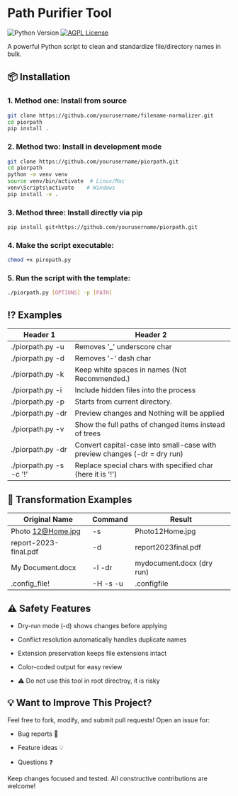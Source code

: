 # Path Purifier Tool

![Python Version](https://img.shields.io/badge/python-3.6+-blue.svg)
[![AGPL License](https://img.shields.io/badge/license-AGPL-blue.svg)](https://www.gnu.org/licenses/agpl-3.0)

A powerful Python script to clean and standardize file/directory names in bulk.

## 📦 Installation

### 1. Method one: Install from source
   ```bash
   git clone https://github.com/yourusername/filename-normalizer.git
   cd piorpath
   pip install .
   ```
   
### 2. Method two: Install in development mode
   ```bash
   git clone https://github.com/yourusername/piorpath.git
   cd piorpath
   python -m venv venv
   source venv/bin/activate  # Linux/Mac
   venv\Scripts\activate    # Windows
   pip install -e .
   ```

### 3. Method three: Install directly via pip
   ```bash
   pip install git+https://github.com/yourusername/piorpath.git
   ```

### 4. Make the script executable:
   ```bash
   chmod +x piropath.py
   ```

### 5. Run the script with the template:
   ```bash
   ./piorpath.py [OPTIONS] -p [PATH]
   ```

## ⁉️ Examples

| Header 1            | Header 2 
|---------------------|----------
| ./piorpath.py -u|Removes '_' underscore char 
| ./piorpath.py -d|Removes '-' dash char
| ./piorpath.py -k|Keep white spaces in names (Not Recommended.)
| ./piorpath.py -i|Include hidden files into the process
| ./piorpath.py -p|Starts from current directory.
| ./piorpath.py -dr|Preview changes and Nothing will be applied
| ./piorpath.py -v|Show the full paths of changed items instead of trees
| ./piorpath.py -dr|Convert capital-case into small-case with preview changes (-dr = dry run)
| ./piorpath.py -s -c '!'|Replace special chars with specified char (here it is '!') 

## 🧪 Transformation Examples
| Original Name | Command | Result |
|----------|----------|----------|
| Photo 12@Home.jpg| -s | Photo12Home.jpg  |
| report-2023-final.pdf| -d |  report2023final.pdf |
| My Document.docx  | -l -dr | mydocument.docx (dry run)  |
| .config_file!  | -H -s -u | .configfile |

## ⚠️ Safety Features
- Dry-run mode (-d) shows changes before applying

- Conflict resolution automatically handles duplicate names

- Extension preservation keeps file extensions intact

- Color-coded output for easy review

- ⚠️ Do not use this tool in root directroy, it is risky


## 💡 Want to Improve This Project?
Feel free to fork, modify, and submit pull requests! Open an issue for:

- Bug reports 🐛

- Feature ideas 💡

- Questions ❓

Keep changes focused and tested. All constructive contributions are welcome!



